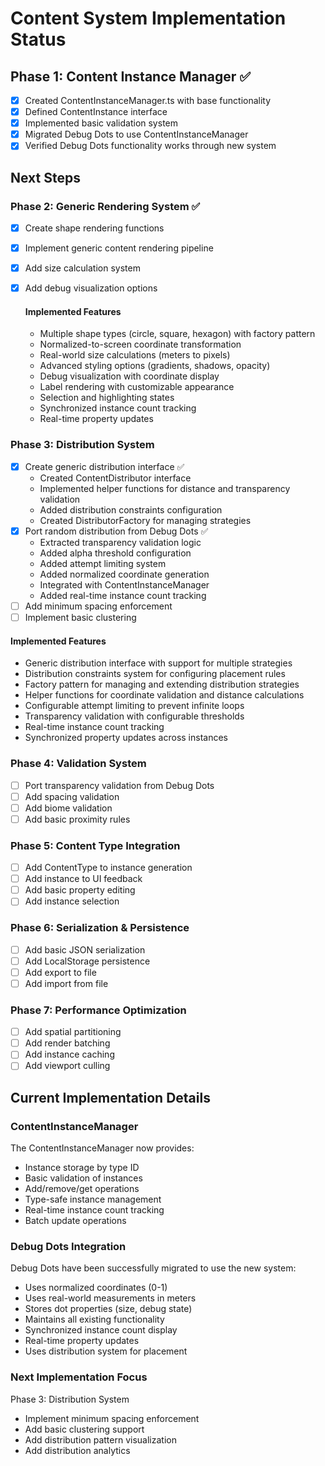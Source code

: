 # Content System Implementation Status

## Phase 1: Content Instance Manager ✅
- [x] Created ContentInstanceManager.ts with base functionality
- [x] Defined ContentInstance interface
- [x] Implemented basic validation system
- [x] Migrated Debug Dots to use ContentInstanceManager
- [x] Verified Debug Dots functionality works through new system

## Next Steps

### Phase 2: Generic Rendering System ✅
- [x] Create shape rendering functions
- [x] Implement generic content rendering pipeline
- [x] Add size calculation system
- [x] Add debug visualization options

    #### Implemented Features
    - Multiple shape types (circle, square, hexagon) with factory pattern
    - Normalized-to-screen coordinate transformation
    - Real-world size calculations (meters to pixels)
    - Advanced styling options (gradients, shadows, opacity)
    - Debug visualization with coordinate display
    - Label rendering with customizable appearance
    - Selection and highlighting states
    - Synchronized instance count tracking
    - Real-time property updates

### Phase 3: Distribution System
- [x] Create generic distribution interface ✅
  - Created ContentDistributor interface
  - Implemented helper functions for distance and transparency validation
  - Added distribution constraints configuration
  - Created DistributorFactory for managing strategies
- [x] Port random distribution from Debug Dots ✅
  - Extracted transparency validation logic
  - Added alpha threshold configuration
  - Added attempt limiting system
  - Added normalized coordinate generation
  - Integrated with ContentInstanceManager
  - Added real-time instance count tracking
- [ ] Add minimum spacing enforcement
- [ ] Implement basic clustering

#### Implemented Features
- Generic distribution interface with support for multiple strategies
- Distribution constraints system for configuring placement rules
- Factory pattern for managing and extending distribution strategies
- Helper functions for coordinate validation and distance calculations
- Configurable attempt limiting to prevent infinite loops
- Transparency validation with configurable thresholds
- Real-time instance count tracking
- Synchronized property updates across instances

### Phase 4: Validation System
- [ ] Port transparency validation from Debug Dots
- [ ] Add spacing validation
- [ ] Add biome validation
- [ ] Add basic proximity rules

### Phase 5: Content Type Integration
- [ ] Add ContentType to instance generation
- [ ] Add instance to UI feedback
- [ ] Add basic property editing
- [ ] Add instance selection

### Phase 6: Serialization & Persistence
- [ ] Add basic JSON serialization
- [ ] Add LocalStorage persistence
- [ ] Add export to file
- [ ] Add import from file

### Phase 7: Performance Optimization
- [ ] Add spatial partitioning
- [ ] Add render batching
- [ ] Add instance caching
- [ ] Add viewport culling

## Current Implementation Details

### ContentInstanceManager
The ContentInstanceManager now provides:
- Instance storage by type ID
- Basic validation of instances
- Add/remove/get operations
- Type-safe instance management
- Real-time instance count tracking
- Batch update operations

### Debug Dots Integration
Debug Dots have been successfully migrated to use the new system:
- Uses normalized coordinates (0-1)
- Uses real-world measurements in meters
- Stores dot properties (size, debug state)
- Maintains all existing functionality
- Synchronized instance count display
- Real-time property updates
- Uses distribution system for placement

### Next Implementation Focus
Phase 3: Distribution System
- Implement minimum spacing enforcement
- Add basic clustering support
- Add distribution pattern visualization
- Add distribution analytics
